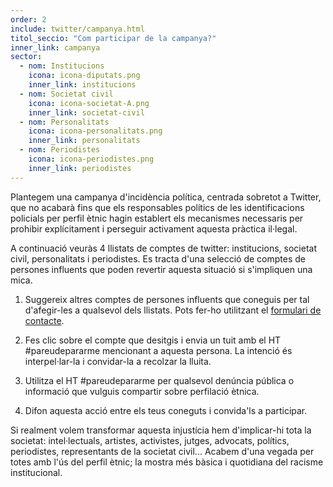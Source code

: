```yaml
---
order: 2
include: twitter/campanya.html
titol_seccio: "Com participar de la campanya?"
inner_link: campanya
sector:
  - nom: Institucions
    icona: icona-diputats.png
    inner_link: institucions
  - nom: Societat civil
    icona: icona-societat-A.png
    inner_link: societat-civil
  - nom: Personalitats
    icona: icona-personalitats.png
    inner_link: personalitats
  - nom: Periodistes
    icona: icona-periodistes.png
    inner_link: periodistes
---
```

Plantegem una campanya d'incidència política, centrada sobretot a Twitter, que no acabarà fins que els responsables polítics de les identificacions policials per perfil ètnic hagin establert els mecanismes necessaris per prohibir explícitament i perseguir activament aquesta pràctica il·legal.

A continuació veuràs 4 llistats de comptes de twitter: institucions, societat civil, personalitats i periodistes. Es tracta d'una selecció de comptes de persones influents que poden revertir aquesta situació si s'impliquen una mica.

1. Suggereix altres comptes de persones influents que coneguis per tal d'afegir-les a qualsevol dels llistats. Pots fer-ho utilitzant el [formulari de contacte](/campanya-twitter/#formulari-contacte).

2. Fes clic sobre el compte que desitgis i envia un tuit amb el HT #pareudepararme mencionant a aquesta persona. La intenció és interpel·lar-la i convidar-la a recolzar la lluita.

3. Utilitza el HT #pareudepararme per qualsevol denúncia pública o informació que vulguis compartir sobre perfilació ètnica.

4. Difon aquesta acció entre els teus coneguts i convida'ls a participar.

Si realment volem transformar aquesta injustícia hem d'implicar-hi tota la societat: intel·lectuals, artistes, activistes, jutges, advocats, polítics, periodistes, representants de la societat civil... Acabem d'una vegada per totes amb l'ús del perfil ètnic; la mostra més bàsica i quotidiana del racisme institucional.
